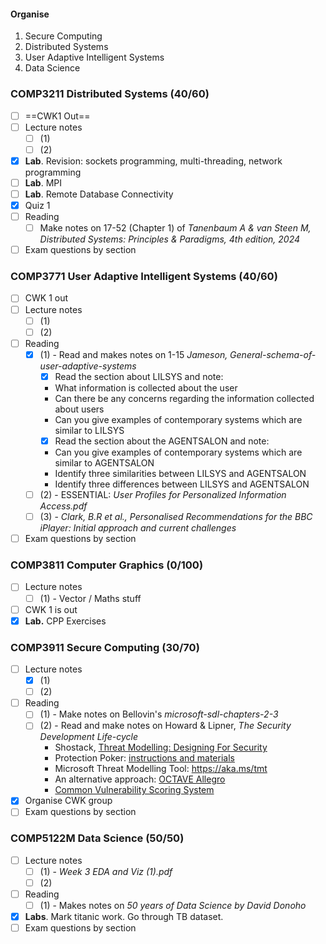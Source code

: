 #### Organise
1. Secure Computing
2. Distributed Systems
3. User Adaptive Intelligent Systems
4. Data Science
### COMP3211 Distributed Systems (40/60)
- [ ] ==CWK1 Out==
- [ ] Lecture notes 
	- [ ] (1)
	- [ ] (2) 
- [x] **Lab**. Revision: sockets programming, multi-threading, network programming
- [ ] **Lab**. MPI 
- [ ] **Lab**. Remote Database Connectivity 
- [x] Quiz 1
- [ ] Reading
	- [ ] Make notes on 17-52 (Chapter 1) of *Tanenbaum A & van Steen M, Distributed Systems: Principles & Paradigms, 4th edition, 2024*
- [ ] Exam questions by section
### COMP3771 User Adaptive Intelligent Systems (40/60)
- [ ] CWK 1 out
- [ ] Lecture notes 
	- [ ] (1)
	- [ ] (2) 
- [ ] Reading
	- [x] (1) - Read and makes notes on  1-15 *Jameson, General-schema-of-user-adaptive-systems*
		- [x] Read the section about LILSYS and note:  
		- What information is collected about the user  
		- Can there be any concerns regarding the information collected about users  
		- Can you give examples of contemporary systems which are similar to LILSYS  
		- [x] Read the section about the AGENTSALON and note:  
		- Can you give examples of contemporary systems which are similar to AGENTSALON  
		- Identify three similarities between LILSYS and AGENTSALON  
		- Identify three differences between LILSYS and AGENTSALON
	- [ ] (2) - ESSENTIAL: *User Profiles for Personalized Information Access.pdf*
	- [ ] (3) - *Clark, B.R et al., Personalised Recommendations for the BBC iPlayer: Initial approach and current challenges*
- [ ] Exam questions by section
### COMP3811 Computer Graphics (0/100)
- [ ] Lecture notes  
	- [ ] (1) - Vector / Maths stuff
- [ ] CWK 1 is out
- [x] **Lab.** CPP Exercises
### COMP3911 Secure Computing (30/70)
- [ ] Lecture notes
	- [x] (1)
	- [ ] (2) 
- [ ] Reading
	- [ ] (1) - Make notes on Bellovin's *microsoft-sdl-chapters-2-3*
	- [ ] (2) - Read and make notes on Howard & Lipner, *The Security Development Life-cycle*  
		- Shostack, [Threat Modelling: Designing For Security](https://www.vlebooks.com/vleweb/Product/Index/345515)  
		- Protection Poker: [instructions and materials](https://www.sintef.no/protection-poker)  
		- Microsoft Threat Modelling Tool: https://aka.ms/tmt  
		- An alternative approach: [OCTAVE Allegro](https://resources.sei.cmu.edu/library/asset-view.cfm?assetID=8419)  
		- [Common Vulnerability Scoring System](https://www.first.org/cvss/user-guide)
- [x] Organise CWK group
- [ ] Exam questions by section
### COMP5122M Data Science (50/50)
- [ ] Lecture notes 
	- [ ] (1) - *Week 3 EDA and Viz (1).pdf*
	- [ ] (2) 
- [ ] Reading 
	- [ ] (1) - Makes notes on *50 years of Data Science by David Donoho*
- [x] **Labs**. Mark titanic work. Go through TB dataset.
- [ ] Exam questions by section